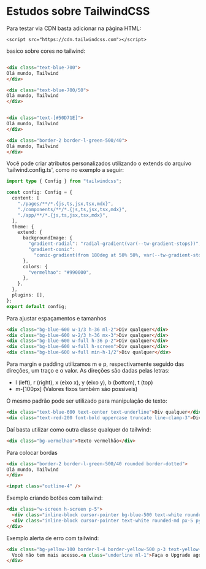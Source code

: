 # Estudos sobre TailwindCSS

Para testar via CDN basta adicionar na página HTML:

```
<script src="https://cdn.tailwindcss.com"></script>
```

basico sobre cores no tailwind:

```html

<div class="text-blue-700">
Olá mundo, Tailwind
</div>

<div class="text-blue-700/50">
Olá mundo, Tailwind
</div>


<div class="text-[#50D71E]">
Olá mundo, Tailwind
</div>

<div class="border-2 border-l-green-500/40">
Olá mundo, Tailwind
</div>
```

Você pode criar atributos personalizados utilizando o extends do arquivo 'tailwind.config.ts', como no exemplo a seguir:

```ts
import type { Config } from "tailwindcss";

const config: Config = {
  content: [
    "./pages/**/*.{js,ts,jsx,tsx,mdx}",
    "./components/**/*.{js,ts,jsx,tsx,mdx}",
    "./app/**/*.{js,ts,jsx,tsx,mdx}",
  ],
  theme: {
    extend: {
      backgroundImage: {
        "gradient-radial": "radial-gradient(var(--tw-gradient-stops))",
        "gradient-conic":
          "conic-gradient(from 180deg at 50% 50%, var(--tw-gradient-stops))",
      },
      colors: {
        "vermelhao": "#990000",
      },
    },
  },
  plugins: [],
};
export default config;
```

Para ajustar espaçamentos e tamanhos

```html
<div class="bg-blue-600 w-1/3 h-36 ml-2">Div qualquer</div>
<div class="bg-blue-600 w-2/3 h-36 mx-3">Div qualquer</div>
<div class="bg-blue-600 w-full h-36 p-2">Div qualquer</div>
<div class="bg-blue-600 w-full h-screen">Div qualquer</div>
<div class="bg-blue-600 w-full min-h-1/2">Div qualquer</div>
```

Para margin e padding utilizamos m e p, respectivamente seguido das direções, um traço e o valor. As direções são dadas pelas letras:

- l (left), r (right), x (eixo x), y (eixo y), b (bottom), t (top)
- m-[100px] (Valores fixos também são possíveis)

O mesmo padrão pode ser utilizado para manipulação de texto:

```html
<div class="text-blue-600 text-center text-underline">Div qualquer</div>
<div class="text-red-200 font-bold uppercase truncate line-clamp-3">Div qualquer</div>
```

Daí basta utilizar como outra classe qualquer do tailwind:

```html
<div class="bg-vermelhao">Texto vermelhão</div>
```

Para colocar bordas
```html
<div class="border-2 border-l-green-500/40 rounded border-dotted">
Olá mundo, Tailwind
</div>

<input class="outline-4" />
```

Exemplo criando botões com tailwind:

```html
<div class="w-screen h-screen p-5">
  <div class="inline-block cursor-pointer bg-blue-500 text-white rounded-md px-5 py-3 border-none">Clique aqui</div>
  <div class="inline-block cursor-pointer text-white rounded-md px-5 py-3 border-none">Clique aqui</div>
</div>
```

Exemplo alerta de erro com tailwind:

```html
<div class="bg-yellow-100 border-l-4 border-yellow-500 p-3 text-yellow-700">
  Você não tem mais acesso.<a class="underline ml-1">Faça o Upgrade agora!</a>
</div>
```
